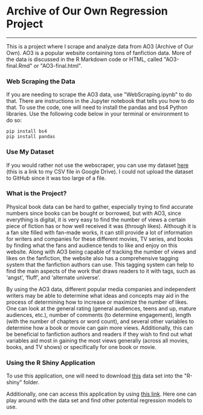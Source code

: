 # Archive of Our Own Regression Project

---

This is a project where I scrape and analyze data from AO3 (Archive of Our Own). AO3 is a popular website containing tons of fanfiction data. More of the data is discussed in the R Markdown code or HTML, called "AO3-final.Rmd" or "AO3-final.html".

### Web Scraping the Data

If you are needing to scrape the AO3 data, use "WebScraping.ipynb" to do that. There are instructions in the Jupyter notebook that tells you how to do that. To use the code, one will need to install the pandas and bs4 Python libraries. Use the following code below in your terminal or environment to do so:

```
pip install bs4
pip install pandas
```

### Use My Dataset

If you would rather not use the webscraper, you can use my dataset [here](https://drive.google.com/file/d/1zj4q_QqtkZpz7U5FeNxYR9D7rOPG4JkE/view?usp=share_link) (this is a link to my CSV file in Google Drive). I could not upload the dataset to GitHub since it was too large of a file.

### What is the Project?

Physical book data can be hard to gather, especially trying to find accurate numbers since books can be bought or borrowed, but with AO3, since everything is digital, it is very easy to find the number of views a certain piece of fiction has or how well received it was (through likes). Although it is a fan site filled with fan-made works, it can still provide a lot of information for writers and companies for these different movies, TV series, and books by finding what the fans and audience tends to like and enjoy on this website. Along with AO3 being capable of tracking the number of views and likes on the fanfiction, the website also has a comprehensive tagging system that the fanfiction authors can use. This tagging system can help to find the main aspects of the work that draws readers to it with tags, such as ‘angst’, ‘fluff’, and ‘alternate universe’.

By using the AO3 data, different popular media companies and independent writers may be able to determine what ideas and concepts may aid in the process of determining how to increase or maximize the number of likes. One can look at the general rating (general audiences, teens and up, mature audiences, etc.), number of comments (to determine engagement), length (with the number of chapters or word count), and several other variables to determine how a book or movie can gain more views. Additionally, this can be beneficial to fanfiction authors and readers if they wish to find out what variables aid most in gaining the most views generally (across all movies, books, and TV shows) or specifically for one book or movie.

### Using the R Shiny Application
 
To use this application, one will need to download [this](https://drive.google.com/file/d/1fo9bNmBmMJeZ9AUkP2ZQ0rbMCB05czkn/view?usp=share_link) data set into the "R-shiny" folder.
 
Additionally, one can access this application by using [this link](https://emklaehn.shinyapps.io/AO3_R-shiny_Regression/). Here one can play around with the data set and find other potential regression models to use.
